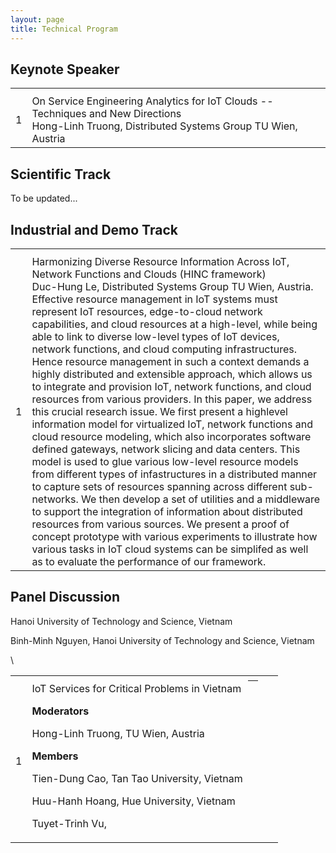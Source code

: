 ```yaml
---
layout: page
title: Technical Program
---
```


## Keynote Speaker


<table class="tg">
  <tr>
    <th></th>
    <th></th>
  </tr>
  <tr>
    <td style="text-align: center;">1</td>
    <td>
      <div class="topic">
          On Service Engineering Analytics for IoT Clouds -- Techniques and New Directions
      </div>
      <div class="author">
          Hong-Linh Truong, Distributed Systems Group TU Wien, Austria
      </div>
    </td>
  </tr>
</table>


## Scientific Track


<p class="message">
    To be updated...
</p>


## Industrial and Demo Track


<table class="tg">
  <tr>
    <th></th>
    <th></th>
  </tr>
  <tr>
    <td style="text-align: center;">1</td>
    <td>
      <div class="topic">
          Harmonizing Diverse Resource Information Across IoT, Network Functions and Clouds (HINC framework)
      </div>
      <div class="author">
          Duc-Hung Le, Distributed Systems Group TU Wien, Austria.
      </div>
      <div class="abstract">
        Effective resource management in IoT systems must represent IoT resources, edge-to-cloud network capabilities, and cloud resources at a high-level, while being able to link to diverse low-level types of IoT devices, network functions, and cloud computing infrastructures. Hence resource management in such a context demands a highly distributed and extensible approach, which allows us to integrate and provision IoT, network functions, and cloud resources from various providers. In this paper, we address this crucial research issue. We first present a highlevel information model for virtualized IoT, network functions and cloud resource modeling, which also incorporates software defined gateways, network slicing and data centers. This model is used to glue various low-level resource models from different types of infastructures in a distributed manner to capture sets of resources spanning across different sub-networks. We then develop a set of utilities and a middleware to support the integration of information about distributed resources from various sources. We present a proof of concept prototype with various experiments to illustrate how various tasks in IoT cloud systems can be simplifed as well as to evaluate the performance of our framework.
      </div>
    </td>
  </tr>
</table>

## Panel Discussion


<table class="tg">
  <tr>
    <th></th>
    <th></th>
  </tr>
  <tr>
    <td style="text-align: center;">1</td>
    <td>
      <div class="topic">
          IoT Services for Critical Problems in Vietnam
      </div>
      <div class="author">
          <p style="font-weight:bold;">Moderators</p>
          <p>Hong-Linh Truong, TU Wien, Austria</p>
          <p style="font-weight:bold;">Members</p>
          <p>Tien-Dung Cao, Tan Tao University, Vietnam</p>
          <p>Huu-Hanh Hoang, Hue University, Vietnam</p>
          <p>Tuyet-Trinh Vu,
            <th>
              <td></td>
              <td></td>
            </th>Hanoi University of Technology and Science, Vietnam</p>
          <p>Binh-Minh Nguyen, Hanoi University of Technology and Science, Vietnam</p>\
    </td>
  </tr>
</table>


